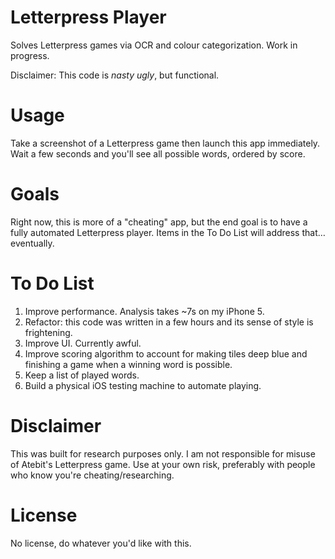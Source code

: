 # Letterpress Player

Solves Letterpress games via OCR and colour categorization. Work in progress.

Disclaimer: This code is *nasty ugly*, but functional.

# Usage

Take a screenshot of a Letterpress game then launch this app immediately. Wait a few seconds and you'll see all possible words, ordered by score.

# Goals

Right now, this is more of a "cheating" app, but the end goal is to have a fully automated Letterpress player. Items in the To Do List will address that… eventually.

# To Do List

1. Improve performance. Analysis takes ~7s on my iPhone 5.
2. Refactor: this code was written in a few hours and its sense of style is frightening.
3. Improve UI. Currently awful.
4. Improve scoring algorithm to account for making tiles deep blue and finishing a game when a winning word is possible.
5. Keep a list of played words.
6. Build a physical iOS testing machine to automate playing.

# Disclaimer

This was built for research purposes only. I am not responsible for misuse of Atebit's Letterpress game. Use at your own risk, preferably with people who know you're cheating/researching.

# License

No license, do whatever you'd like with this.